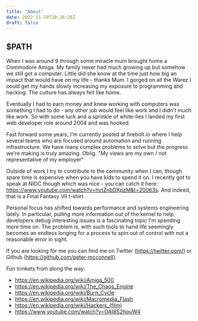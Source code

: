 ```yaml
---
title: "About"
date: 2022-11-29T20:36:26Z
draft: false
---
```


$PATH
-----

When I was around 9 through some miracle mum brought home a Commodore Amiga.
My family never had much growing up but somehow we still got a computer. Little
did she know at the time just how big an impact that would have on my life -
thanks Mum. I gorged on all the Warez I could get my hands slowly increasing
my exposure to programming and hacking. The culture has always felt like home.

Eventually I had to earn money and knew working with computers was something I
had to do - any other job would feel like work and I didn't much like work. So
with some luck and a sprinkle of white-lies I landed my first web developer
role around 2004 and was hooked.

Fast forward some years, I'm currently posted at firebolt.io where I help
several teams who are focused around automation and running infrastructure. We
have many complex problems to solve but the progress we're making is truly
amazing. Oblig. "My views are my own / not representative of my employer"

Outside of work I try to contribute to the community when I can, though spare
time is expensive when you have kids to spend it on. I recently got to speak at
NIDC though which was nice - you can catch it here:
https://www.youtube.com/watch?v=hvtZnbDXpzM&t=20063s. And indeed, that is a
Final Fantasy VII t-shirt.

Personal focus has shifted towards performance and systems engineering lately.
In particular, pulling more information out of the kernel to help developers
debug interesting issues is a fascinating topic I'm spending more time on. The
problem is, with such tools to hand life seemingly becomes an endless longing
for a process to spin out of control with not a reasonable error in sight.

If you are looking for me you can find me on Twitter (https://twitter.com/) or
Github (https://github.com/peter-mcconnell).



Fun trinkets from along the way:

- https://en.wikipedia.org/wiki/Amiga_500
- https://en.wikipedia.org/wiki/The_Chaos_Engine
- https://en.wikipedia.org/wiki/Burn_Cycle
- https://en.wikipedia.org/wiki/Macromedia_Flash
- https://en.wikipedia.org/wiki/Hackers_(film)
- https://www.youtube.com/watch?v=OAI8S2houW4

